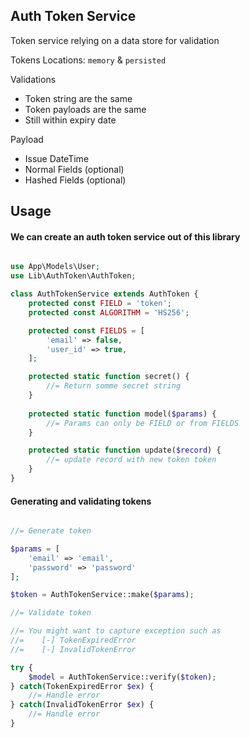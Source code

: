 ## Auth Token Service

Token service relying on a data store for validation

Tokens Locations: `memory` & `persisted`

Validations
- Token string are the same
- Token payloads are the same
- Still within expiry date

Payload
- Issue DateTime
- Normal Fields (optional)
- Hashed Fields (optional)

## Usage

#### We can create an auth token service out of this library

```php

use App\Models\User;
use Lib\AuthToken\AuthToken;

class AuthTokenService extends AuthToken {
    protected const FIELD = 'token';
    protected const ALGORITHM = 'HS256';

    protected const FIELDS = [
        'email' => false,
        'user_id' => true,
    ];

    protected static function secret() {
        //= Return somme secret string
    }
    
    protected static function model($params) {
        //= Params can only be FIELD or from FIELDS
    }

    protected static function update($record) {
        //= update record with new token token
    }
}

```

#### Generating and validating tokens

```php

//= Generate token

$params = [
    'email' => 'email',
    'password' => 'password'
];

$token = AuthTokenService::make($params);

//= Validate token

//= You might want to capture exception such as
//=    [-] TokenExpiredError
//=    [-] InvalidTokenError

try {
    $model = AuthTokenService::verify($token);
} catch(TokenExpiredError $ex) {
    //= Handle error
} catch(InvalidTokenError $ex) {
    //= Handle error
}

```
